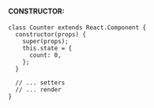 #### CONSTRUCTOR:

```JSX
class Counter extends React.Component {
  constructor(props) {
    super(props);
    this.state = {
      count: 0,
    };
  }

  // ... setters
  // ... render
}
```